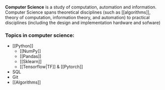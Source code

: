 **Computer Science** is a study of computation, automation and information. Computer Science spans theoretical disciplines (such as [[algorithms]], theory of computation, information theory, and automation) to practical disciplines (including the design and implementation hardware and sofware)

### Topics in computer science:

* [[Python]]
	* [[NumPy]]
	* [[Pandas]]
	* [[Sklearn]]
	* [[Tensorflow|TF]] & [[Pytorch]]
* SQL
* Git
* [[Algorithms]]